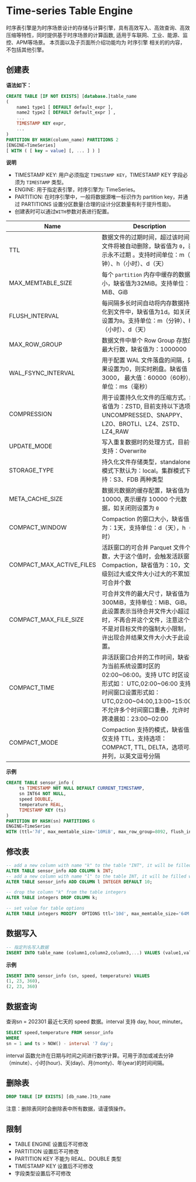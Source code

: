 # Time-series Table Engine
时序表引擎是为时序场景设计的存储与计算引擎，具有高效写入、高效查询、高效压缩等特性，同时提供基于时序场景的计算函数, 适用于车联网、工业、能源、监控、APM等场景。
本页面以及子页面所介绍功能均为 时序引擎 相关的的内容，不包括其他引擎。

## 创建表
**语法如下：**  
```SQL
CREATE TABLE [IF NOT EXISTS] [database.]table_name 
(
    name1 type1 [ DEFAULT default_expr ],
    name2 type2 [ DEFAULT default_expr ] ,
    ...
    TIMESTAMP KEY expr,
    ...
)
PARTITION BY HASH(column_name) PARTITIONS 2
[ENGINE=TimeSeries]
[ WITH ( [ key = value] [, ... ] ) ] 
```

**说明**  
* TIMESTAMP KEY: 用户必须指定 `TIMESTAMP KEY`，TIMESTAMP KEY 字段必须为 `TIMESTAMP` 类型。
* ENGINE: 用于指定表引擎，时序引擎为: TimeSeries。
* PARTITION: 在时序引擎中，一般将数据源唯一标识作为 partition key，并通过  PARTITIONS 设置分区数量(合理的设计分区数量有利于提升性能)。
* 创建表时可以通过`WITH`参数对表进行配置。  

|  Name                 | Description                                                                                                                |  
|  -------------------  |-------------------------------------------------------------------------------------------------------------------------   |  
|  TTL                  | 数据文件的过期时间，超过该时间的文件将被自动删除，缺省值为 `0`，表示永不过期 。支持时间单位：m（分钟）、h（小时）、d（天）           |  
|  MAX_MEMTABLE_SIZE    | 每个 `partition` 内存中缓存的数据大小，缺省值为32MiB。支持单位：MiB、GiB                                                       |  
|  FLUSH_INTERVAL       | 每间隔多长时间自动将内存数据持久化到文件中，缺省值为1d。如关闭则设置为`0`。支持单位：m（分钟）、h（小时）、d（天）                                    |  
|  MAX_ROW_GROUP        | 数据文件中单个 Row Group 存放的最大行数，缺省值为：1000000                                                                     |  
|  WAL_FSYNC_INTERVAL   | 用于配置 WAL 文件落盘的间隔，如果设置为0，则实时刷盘。缺省值：3000， 最大值：60000（60秒）。单位：ms（毫秒）                          |  
|  COMPRESSION          | 用于设置持久化文件的压缩方式。缺省值为：ZSTD, 目前支持以下选项：UNCOMPRESSED、SNAPPY、LZO、BROTLI、LZ4、ZSTD、LZ4_RAW                  |  
|  UPDATE_MODE          | 写入重复数据时的处理方式，目前仅支持：Overwrite                                                                                   |  
|  STORAGE_TYPE         | 持久化文件存储类型，standalone 模式下默认为：local。集群模式下支持：S3、FDB 两种类型 |  
|  META_CACHE_SIZE      | 数据元数据的缓存配置，缺省值为：10000, 表示缓存 10000 个元数据，如关闭则设置为 `0`                                                      |  
| COMPACT_WINDOW             | Compaction 的窗口大小，缺省值为：1天，支持单位：d（天），h（小时） |
| COMPACT_MAX_ACTIVE_FILES   | 活跃窗口的可合并 Parquet 文件个数，大于这个值时，会触发活跃窗口 Compaction，缺省值为：10，文件级别过大或文件大小过大的不累加到可合并个数 |
| COMPACT_MAX_FILE_SIZE      | 可合并文件的最大尺寸，缺省值为：300MiB，支持单位：MiB、GiB。 此设置表示当待合并文件大小超过时，不再合并这个文件，注意这个值不是对目标文件的强制大小限制，允许出现合并结果文件大小大于此设置。    |
| COMPACT_TIME               | 非活跃窗口合并的工作时间，缺省值为当前系统设置时区的 02:00\~06:00。支持 UTC 时区设置形式如： UTC,02:00\~06:00  支持多时间窗口设置形式如： UTC,02:00\~04:00,13:00\~15:00，不允许多个时间窗口重叠，允许时间跨凌晨如：23:00\~02:00 |
| COMPACT_MODE               | Compaction 支持的模式，缺省值为仅支持 TTL，支持选项：COMPACT, TTL, DELTA，选项可以并列，以英文逗号分隔  |

**示例**

```SQL
CREATE TABLE sensor_info (
     ts TIMESTAMP NOT NULL DEFAULT CURRENT_TIMESTAMP,
     sn INT64 NOT NULL,
     speed DOUBLE,
     temperature REAL,
     TIMESTAMP KEY (ts)
) 
PARTITION BY HASH(sn) PARTITIONS 6
ENGINE=TimeSeries
WITH (ttl='7d', max_memtable_size='10MiB', max_row_group=8092, flush_interval='86400s')
```

## 修改表

```SQL
-- add a new column with name "k" to the table "INT", it will be filled with the default value NULL
ALTER TABLE sensor_info ADD COLUMN k INT;
-- add a new column with name "l" to the table INT, it will be filled with the default value 10
ALTER TABLE sensor_info ADD COLUMN l INTEGER DEFAULT 10;

-- drop the column "k" from the table integers
ALTER TABLE integers DROP COLUMN k;

-- set value for table options 
ALTER TABLE integers MODIFY  OPTIONS ttl='10d', max_memtable_size='64M';
```


## 数据写入
```SQL
-- 指定列名写入数据
INSERT INTO table_name (column1,column2,column3,...) VALUES (value1,value2,value3,...);
```
**示例**
```SQL
INSERT INTO sensor_info (sn, speed, temperature) VALUES 
(1, 23, 360), 
(2, 23, 360)
```

## 数据查询  
查询sn = 202301 最近七天的 speed 数据。interval 支持 day, hour, minuter。
```SQL
SELECT speed,temperature FROM sensor_info 
WHERE 
sn = 1 and ts > NOW() - interval '7 day';
```
interval 函数允许在日期与时间之间进行数学计算。可用于添加或减去分钟（minute）、小时(hour)、天(day)、月(monty)、年(year)的时间间隔。

## 删除表
```SQL
DROP TABLE [IF EXISTS] [db_name.]tb_name
```
注意：删除表同时会删除表中所有数据，请谨慎操作。

## 限制
* TABLE ENGINE 设置后不可修改  
* PARTITION 设置后不可修改  
* PARTITION KEY 不能为 REAL、DOUBLE 类型
* TIMESTAMP KEY 设置后不可修改   
* 字段类型设置后不可修改
